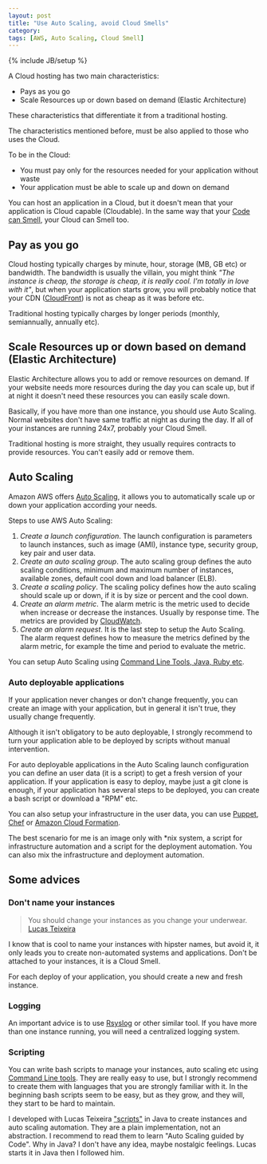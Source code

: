 ```yaml
---
layout: post
title: "Use Auto Scaling, avoid Cloud Smells"
category: 
tags: [AWS, Auto Scaling, Cloud Smell]
---
```

{% include JB/setup %}

A Cloud hosting has two main characteristics:

* Pays as you go
* Scale Resources up or down based on demand (Elastic Architecture)

These characteristics that differentiate it from a traditional hosting.

The characteristics mentioned before, must be also applied to those who uses the Cloud.

To be in the Cloud:

* You must pay only for the resources needed for your application without waste
* Your application must be able to scale up and down on demand

You can host an application in a Cloud, but it doesn't mean that your application is Cloud capable (Cloudable). In the same way that your [Code can Smell](http://en.wikipedia.org/wiki/Code_smell), your Cloud can Smell too.

## Pay as you go

Cloud hosting typically charges by minute, hour, storage (MB, GB etc) or bandwidth. The bandwidth is usually the villain, you might think *"The instance is cheap, the storage is cheap, it is really cool. I'm totally in love with it"*, but when your application starts grow, you will probably notice that your CDN ([CloudFront](http://aws.amazon.com/cloudfront)) is not as cheap as it was before etc.

Traditional hosting typically charges by longer periods (monthly, semiannually, annually etc).

## Scale Resources up or down based on demand (Elastic Architecture)

Elastic Architecture allows you to add or remove resources on demand. If your website needs more resources during the day you can scale up, but if at night it doesn't need these resources you can easily scale down. 

Basically, if you have more than one instance, you should use Auto Scaling. Normal websites don't have same traffic at night as during the day. If all of your instances are running 24x7, probably your Cloud Smell.

Traditional hosting is more straight, they usually requires contracts to provide resources. You can't easily add or remove them.

## Auto Scaling

Amazon AWS offers [Auto Scaling](http://aws.amazon.com/autoscaling), it allows you to automatically scale up or down your application according your needs.

Steps to use AWS Auto Scaling:

1. *Create a launch configuration*. The launch configuration is parameters to launch instances, such as image (AMI), instance type, security group, key pair and user data.
2. *Create an auto scaling group*. The auto scaling group defines the auto scaling conditions, minimum and maximum number of instances, available zones, default cool down and load balancer (ELB).
3. *Create a scaling policy*. The scaling policy defines how the auto scaling should scale up or down, if it is by size or percent and the cool down.
4. *Create an alarm metric*. The alarm metric is the metric used to decide when increase or decrease the instances. Usually by response time. The metrics are provided by [CloudWatch](http://aws.amazon.com/cloudwatch).
5. *Create an alarm request*. It is the last step to setup the Auto Scaling. The alarm request defines how to measure the metrics defined by the alarm metric, for example the time and period to evaluate the metric.

You can setup Auto Scaling using [Command Line Tools, Java, Ruby etc](http://aws.amazon.com/developertools).

### Auto deployable applications

If your application never changes or don't change frequently, you can create an image with your application, but in general it isn't true, they usually change frequently.

Although it isn't obligatory to be auto deployable, I strongly recommend to turn your application able to be deployed by scripts without manual intervention.

For auto deployable applications in the Auto Scaling launch configuration you can define an user data (it is a script) to get a fresh version of your application. If your application is easy to deploy, maybe just a git clone is enough, if your application has several steps to be deployed, you can create a bash script or download a "RPM" etc.

You can also setup your infrastructure in the user data, you can use [Puppet](http://puppetlabs.com), [Chef](http://www.opscode.com/chef) or [Amazon Cloud Formation](http://aws.amazon.com/cloudformation).

The best scenario for me is an image only with *nix system, a script for infrastructure automation and a script for the deployment automation. You can also mix the infrastructure and deployment automation.

## Some advices

### Don't name your instances

> You should change your instances as you change your underwear. [Lucas Teixeira](https://twitter.com/lucastex)

I know that is cool to name your instances with hipster names, but avoid it, it only leads you to create non-automated systems and applications. Don't be attached to your instances, it is a Cloud Smell.

For each deploy of your application, you should create a new and  fresh instance.

### Logging

An important advice is to use [Rsyslog](http://en.wikipedia.org/wiki/Rsyslog) or other similar tool. If you have more than one instance running, you will need a centralized logging system. 

### Scripting

You can write bash scripts to manage your instances, auto scaling etc using [Command Line tools](http://aws.amazon.com/developertools). They are really easy to use, but I strongly recommend to create them with languages that you are strongly familiar with it. In the beginning bash scripts seem to be easy, but as they grow, and they will, they start to be hard to maintain.

I developed with Lucas Teixeira ["scripts"](https://github.com/lucastex/aws-tools) in Java to create instances and auto scaling automation. They are a plain implementation, not an abstraction. I recommend to read them to learn "Auto Scaling guided by Code". Why in Java? I don't have any idea, maybe nostalgic feelings. Lucas starts it in Java then I followed him.

